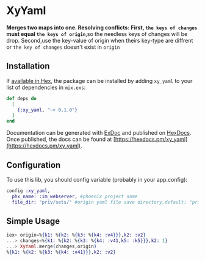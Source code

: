 # XyYaml

**Merges two maps into one. Resolving conflicts: First, `the keys of changes` must equal `the keys of origin`**,so the needless keys of changes will be drop. Second,use the key-value of origin when theirs key-type are diffrent or `the key of changes` doesn't exist in `origin`

## Installation

If [available in Hex](https://hex.pm/docs/publish), the package can be installed
by adding `xy_yaml` to your list of dependencies in `mix.exs`:

```elixir
def deps do
  [
    {:xy_yaml, "~> 0.1.0"}
  ]
end
```

Documentation can be generated with [ExDoc](https://github.com/elixir-lang/ex_doc)
and published on [HexDocs](https://hexdocs.pm). Once published, the docs can
be found at [https://hexdocs.pm/xy_yaml](https://hexdocs.pm/xy_yaml).

Configuration
-------------
To use this lib, you should config variable (probably in
your app.config):

```elixir
config :xy_yaml,
  phx_name: :im_webserver, #phoenix project name
  file_dir: "priv/sets/" #origin yaml file save directory,default: "priv/yamls/"
```

## Simple Usage
```elixir
iex> origin=%{k1: %{k2: %{k3: %{k4: :v4}}},k2: :v2}
...> changes=%{k1: %{k2: %{k3: %{k4: :v41,k5: :k5}}},k2: 1}
...> XyYaml.merge(changes,origin)
%{k1: %{k2: %{k3: %{k4: :v41}}},k2: :v2}
```